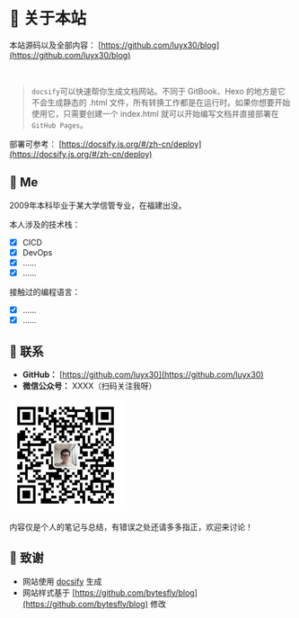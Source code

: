 # 🎉 关于本站

本站源码以及全部内容： [https://github.com/luyx30/blog](https://github.com/luyx30/blog)

<img src="https://img.shields.io/github/stars/luyx30/blog" data-origin="https://img.shields.io/github/stars/luyx30/blog" alt=""> 
<img src="https://img.shields.io/github/forks/luyx30/blog" data-origin="https://img.shields.io/github/forks/luyx30/blog" alt="">
<img src="https://img.shields.io/github/license/luyx30/blog" data-origin="https://img.shields.io/github/license/luyx30/blog" alt="">

> `docsify`可以快速帮你生成文档网站。不同于 GitBook、Hexo 的地方是它不会生成静态的 .html 文件，所有转换工作都是在运行时。如果你想要开始使用它，只需要创建一个 index.html 就可以开始编写文档并直接部署在 `GitHub Pages`。

部署可参考： [https://docsify.js.org/#/zh-cn/deploy](https://docsify.js.org/#/zh-cn/deploy)

## 🐼 Me

2009年本科毕业于某大学信管专业，在福建出没。

本人涉及的技术栈：

- [X] CICD
- [X] DevOps
- [X] ......
- [X] ......

接触过的编程语言：

- [X] ......
- [X] ......

## 💌 联系

- **GitHub：** [https://github.com/luyx30](https://github.com/luyx30)
- **微信公众号：**  XXXX（扫码关注我呀）

 <div ><img src="static/erweima.jpg" width="200" height="200" /></div> 

内容仅是个人的笔记与总结，有错误之处还请多多指正，欢迎来讨论！

## 🍋 致谢

- 网站使用 [docsify](https://docsify.js.org/#/zh-cn/) 生成
- 网站样式基于 [https://github.com/bytesfly/blog](https://github.com/bytesfly/blog) 修改
